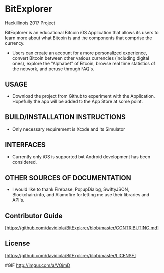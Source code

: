# BitExplorer 
Hackillinois 2017 Project

BitExplorer is an educational Bitcoin iOS Application that allows its users to learn more about what Bitcoin is and the components that comprise the currency.
  * Users can create an account for a more personalized experience, convert Bitcoin between other various currencies (including digital ones), explore the "Alphabet" of Bitcoin, browse real time statistics of the network, and peruse through FAQ's.

## USAGE
  * Download the project from Github to experiment with the Application.  Hopefully the app will be added to the App Store at some point.

## BUILD/INSTALLATION INSTRUCTIONS
  * Only necessary requirement is Xcode and its Simulator
  
## INTERFACES
  * Currently only iOS is supported but Android development has been considered.

## OTHER SOURCES OF DOCUMENTATION
  * I would like to thank Firebase, PopupDialog, SwiftyJSON, Blockchain.info, and Alamofire for letting me use their libraries and API's.

## Contributor Guide
[https://github.com/davidiola/BitExplorer/blob/master/CONTRIBUTING.md]

## License 
[https://github.com/davidiola/BitExplorer/blob/master/LICENSE]

#GIF
http://imgur.com/a/VOjmD
